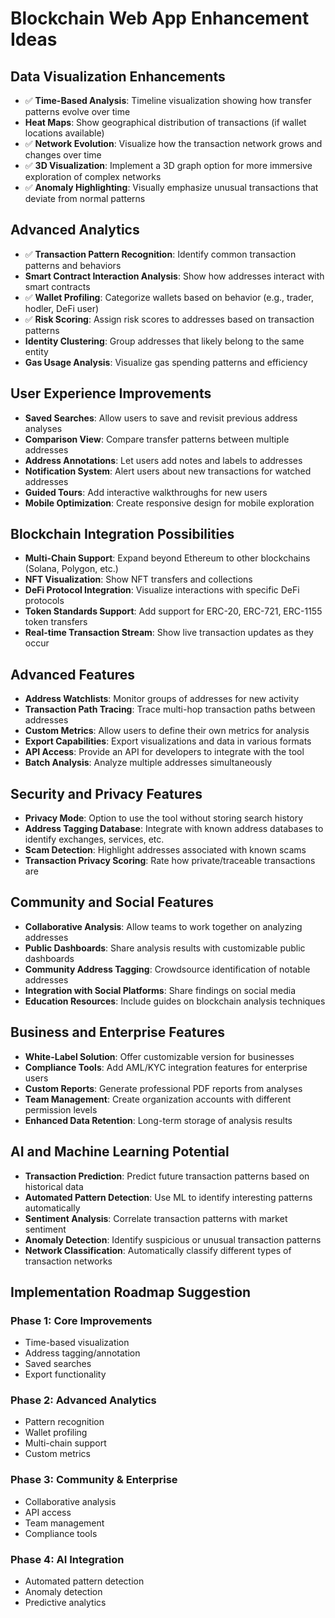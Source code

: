 # Blockchain Web App Enhancement Ideas

## Data Visualization Enhancements

- ✅ **Time-Based Analysis**: Timeline visualization showing how transfer patterns evolve over time
- **Heat Maps**: Show geographical distribution of transactions (if wallet locations available)
- ✅ **Network Evolution**: Visualize how the transaction network grows and changes over time
- ✅ **3D Visualization**: Implement a 3D graph option for more immersive exploration of complex networks
- ✅ **Anomaly Highlighting**: Visually emphasize unusual transactions that deviate from normal patterns

## Advanced Analytics

- ✅ **Transaction Pattern Recognition**: Identify common transaction patterns and behaviors
- **Smart Contract Interaction Analysis**: Show how addresses interact with smart contracts
- ✅ **Wallet Profiling**: Categorize wallets based on behavior (e.g., trader, hodler, DeFi user)
- ✅ **Risk Scoring**: Assign risk scores to addresses based on transaction patterns
- **Identity Clustering**: Group addresses that likely belong to the same entity
- **Gas Usage Analysis**: Visualize gas spending patterns and efficiency

## User Experience Improvements

- **Saved Searches**: Allow users to save and revisit previous address analyses
- **Comparison View**: Compare transfer patterns between multiple addresses
- **Address Annotations**: Let users add notes and labels to addresses
- **Notification System**: Alert users about new transactions for watched addresses
- **Guided Tours**: Add interactive walkthroughs for new users
- **Mobile Optimization**: Create responsive design for mobile exploration

## Blockchain Integration Possibilities

- **Multi-Chain Support**: Expand beyond Ethereum to other blockchains (Solana, Polygon, etc.)
- **NFT Visualization**: Show NFT transfers and collections
- **DeFi Protocol Integration**: Visualize interactions with specific DeFi protocols
- **Token Standards Support**: Add support for ERC-20, ERC-721, ERC-1155 token transfers
- **Real-time Transaction Stream**: Show live transaction updates as they occur

## Advanced Features

- **Address Watchlists**: Monitor groups of addresses for new activity
- **Transaction Path Tracing**: Trace multi-hop transaction paths between addresses
- **Custom Metrics**: Allow users to define their own metrics for analysis
- **Export Capabilities**: Export visualizations and data in various formats
- **API Access**: Provide an API for developers to integrate with the tool
- **Batch Analysis**: Analyze multiple addresses simultaneously

## Security and Privacy Features

- **Privacy Mode**: Option to use the tool without storing search history
- **Address Tagging Database**: Integrate with known address databases to identify exchanges, services, etc.
- **Scam Detection**: Highlight addresses associated with known scams
- **Transaction Privacy Scoring**: Rate how private/traceable transactions are

## Community and Social Features

- **Collaborative Analysis**: Allow teams to work together on analyzing addresses
- **Public Dashboards**: Share analysis results with customizable public dashboards
- **Community Address Tagging**: Crowdsource identification of notable addresses
- **Integration with Social Platforms**: Share findings on social media
- **Education Resources**: Include guides on blockchain analysis techniques

## Business and Enterprise Features

- **White-Label Solution**: Offer customizable version for businesses
- **Compliance Tools**: Add AML/KYC integration features for enterprise users
- **Custom Reports**: Generate professional PDF reports from analyses
- **Team Management**: Create organization accounts with different permission levels
- **Enhanced Data Retention**: Long-term storage of analysis results

## AI and Machine Learning Potential

- **Transaction Prediction**: Predict future transaction patterns based on historical data
- **Automated Pattern Detection**: Use ML to identify interesting patterns automatically
- **Sentiment Analysis**: Correlate transaction patterns with market sentiment
- **Anomaly Detection**: Identify suspicious or unusual transaction patterns
- **Network Classification**: Automatically classify different types of transaction networks

## Implementation Roadmap Suggestion

### Phase 1: Core Improvements
- Time-based visualization
- Address tagging/annotation
- Saved searches
- Export functionality

### Phase 2: Advanced Analytics
- Pattern recognition
- Wallet profiling
- Multi-chain support
- Custom metrics

### Phase 3: Community & Enterprise
- Collaborative analysis
- API access
- Team management
- Compliance tools

### Phase 4: AI Integration
- Automated pattern detection
- Anomaly detection
- Predictive analytics